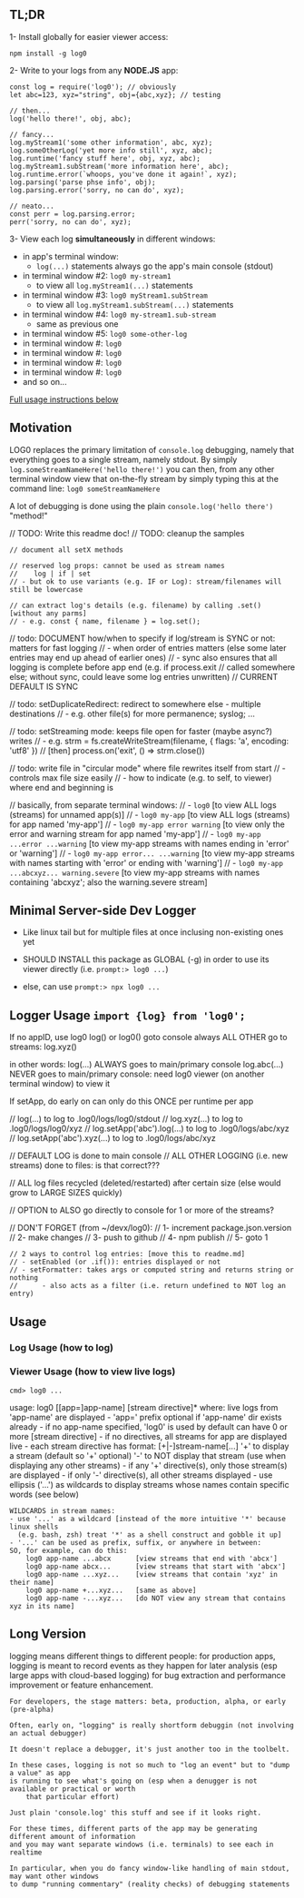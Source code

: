 ## TL;DR

1- Install globally for easier viewer access:

`npm install -g log0` 

2- Write to your logs from any **NODE.JS** app: 
```
const log = require('log0'); // obviously
let abc=123, xyz="string", obj={abc,xyz}; // testing

// then...
log('hello there!', obj, abc);

// fancy...
log.myStream1('some other information', abc, xyz);
log.someOtherLog('yet more info still', xyz, abc);
log.runtime('fancy stuff here', obj, xyz, abc);
log.myStream1.subStream('more information here', abc);
log.runtime.error(`whoops, you've done it again!`, xyz);
log.parsing('parse phse info', obj);
log.parsing.error('sorry, no can do', xyz);

// neato...
const perr = log.parsing.error;
perr('sorry, no can do', xyz);
```

3- View each log **simultaneously** in different windows:
- in app's terminal window: 
    - `log(...)` statements always go the app's main console (stdout)
- in terminal window #2: `log0 my-stream1`
    - to view all `log.myStream1(...)` statements
- in terminal window #3: `log0 myStream1.subStream`
    - to view all `log.myStream1.subStream(...)` statements
- in terminal window #4: `log0 my-stream1.sub-stream`
    - same as previous one
- in terminal window #5: `log0 some-other-log`
- in terminal window #: `log0 `
- in terminal window #: `log0 `
- in terminal window #: `log0 `
- in terminal window #: `log0 `
- and so on...

[Full usage instructions below](#Usage)


## Motivation

LOG0 replaces the primary limitation of `console.log` debugging, namely that everything goes to a single stream, namely stdout.
By simply `log.someStreamNameHere('hello there!')` you can then, from any other terminal window view that on-the-fly stream
by simply typing this at the command line: `log0 someStreamNameHere`


A lot of debugging is done using the plain `console.log('hello there')` "method!" 

// TODO: Write this readme doc!
// TODO: cleanup the samples

    // document all setX methods

    // reserved log props: cannot be used as stream names
    //    log | if | set
    // - but ok to use variants (e.g. IF or Log): stream/filenames will still be lowercase

    // can extract log's details (e.g. filename) by calling .set() [without any parms]
    // - e.g. const { name, filename } = log.set();

// todo: DOCUMENT how/when to specify if log/stream is SYNC or not: matters for fast logging 
//       - when order of entries matters (else some later entries may end up ahead of earlier ones)
//       - sync also ensures that all logging is complete before app end (e.g. if process.exit 
//         called somewhere else; without sync, could leave some log entries unwritten)
//       CURRENT DEFAULT IS SYNC

// todo: setDuplicateRedirect: redirect to somewhere else - multiple destinations 
//       - e.g. other file(s) for more permanence; syslog; ...

// todo: setStreaming mode: keeps file open for faster (maybe async?) writes
//       - e.g. strm = fs.createWriteStream(filename, { flags: 'a', encoding: 'utf8' })
//              [then] process.on('exit', () => strm.close())

// todo: write file in "circular mode" where file rewrites itself from start
//       - controls max file size easily
//       - how to indicate (e.g. to self, to viewer) where end and beginning is


// basically, from separate terminal windows:
// - `log0` [to view ALL logs (streams) for unnamed app(s)]
// - `log0 my-app` [to view ALL logs (streams) for app named 'my-app']
// - `log0 my-app error warning` [to view only the error and warning stream for app named 'my-app']
// - `log0 my-app ...error ...warning` [to view my-app streams with names ending in 'error' or 'warning']
// - `log0 my-app error... ...warning` [to view my-app streams with names starting with 'error' or ending with 'warning']
// - `log0 my-app ...abcxyz... warning.severe` [to view my-app streams with names containing 'abcxyz'; also the warning.severe stream]



## Minimal Server-side Dev Logger

- Like linux tail but for multiple files at once inclusing non-existing ones yet

- SHOULD INSTALL this package as GLOBAL (-g) in order to use its viewer directly (i.e. `prompt:> log0 ...`)
- else, can use `prompt:> npx log0 ...`

## Logger Usage `import {log} from 'log0';`

If no appID, use log0
log() or log0() goto console always
ALL OTHER go to streams: log.xyz()

in other words:
log(...) ALWAYS goes to main/primary console
log.abc(...) NEVER goes to main/primary console: need log0 viewer (on another terminal window) to view it

If setApp, do early on
can only do this ONCE per runtime per app

// log(...)     to log to .log0/logs/log0/stdout
// log.xyz(...) to log to .log0/logs/log0/xyz
// log.setApp('abc').log(...) to log to .log0/logs/abc/xyz
// log.setApp('abc').xyz(...) to log to .log0/logs/abc/xyz

// DEFAULT LOG is done to main console
// ALL OTHER LOGGING (i.e. new streams) done to files: is that correct???

// ALL log files recycled (deleted/restarted) after certain size (else would grow to LARGE SIZES quickly)

// OPTION to ALSO go directly to console for 1 or more of the streams?

// DON'T FORGET (from ~/devx/log0):
// 1- increment package.json.version
// 2- make changes
// 3- push to github
// 4- npm publish
// 5- goto 1

    // 2 ways to control log entries: [move this to readme.md]
    // - setEnabled (or .if()): entries displayed or not
    // - setFormatter: takes args or computed string and returns string or nothing
    //      - also acts as a filter (i.e. return undefined to NOT log an entry)


## Usage

### Log Usage (how to log)


### Viewer Usage (how to view live logs)

`cmd> log0 ...`

usage: log0 [[app=]app-name] [stream directive]*
   where: live logs from 'app-name' are displayed
              - 'app=' prefix optional if 'app-name' dir exists already
              - if no app-name specified, 'log0' is used by default
          can have 0 or more [stream directive]
              - if no directives, all streams for app are displayed live
              - each stream directive has format: [+|-]stream-name[...]
                    '+' to display a stream (default so '+' optional)
                    '-' to NOT display that stream (use when displaying any other streams)
              - if any '+' directive(s), only those stream(s) are displayed
              - if only '-' directive(s), all other streams displayed
              - use ellipsis ('...') as wildcards to display streams whose names
                  contain specific words (see below)

    WILDCARDS in stream names:
    - use '...' as a wildcard [instead of the more intuitive '*' because linux shells 
      (e.g. bash, zsh) treat '*' as a shell construct and gobble it up]
    - '...' can be used as prefix, suffix, or anywhere in between:
    SO, for example, can do this:
        log0 app-name ...abcx      [view streams that end with 'abcx']
        log0 app-name abcx...      [view streams that start with 'abcx']
        log0 app-name ...xyz...    [view streams that contain 'xyz' in their name]
        log0 app-name +...xyz...   [same as above]
        log0 app-name -...xyz...   [do NOT view any stream that contains xyz in its name]


## Long Version

logging means different things to different people: for production apps, logging is meant
    to record events as they happen for later analysis (esp large apps with cloud-based logging)
    for bug extraction and performance improvement or feature enhancement.

    For developers, the stage matters: beta, production, alpha, or early (pre-alpha)

    Often, early on, "logging" is really shortform debuggin (not involving an actual debugger)

    It doesn't replace a debugger, it's just another too in the toolbelt.

    In these cases, logging is not so much to "log an event" but to "dump a value" as app
    is running to see what's going on (esp when a denugger is not available or practical or worth
        that particular effort)
        
    Just plain 'console.log' this stuff and see if it looks right.

    For these times, different parts of the app may be generating different amount of information
    and you may want separate windows (i.e. terminals) to see each in realtime

    In particular, when you do fancy window-like handling of main stdout, may want other windows
    to dump "running commentary" (reality checks) of debugging statements